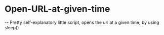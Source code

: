 # Open-URL-at-given-time

-- Pretty self-explanatory little script, opens the url at a given time, by using sleep()
